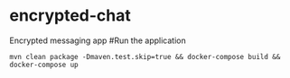 # encrypted-chat
Encrypted messaging app
#Run the application
```
mvn clean package -Dmaven.test.skip=true && docker-compose build && docker-compose up
```